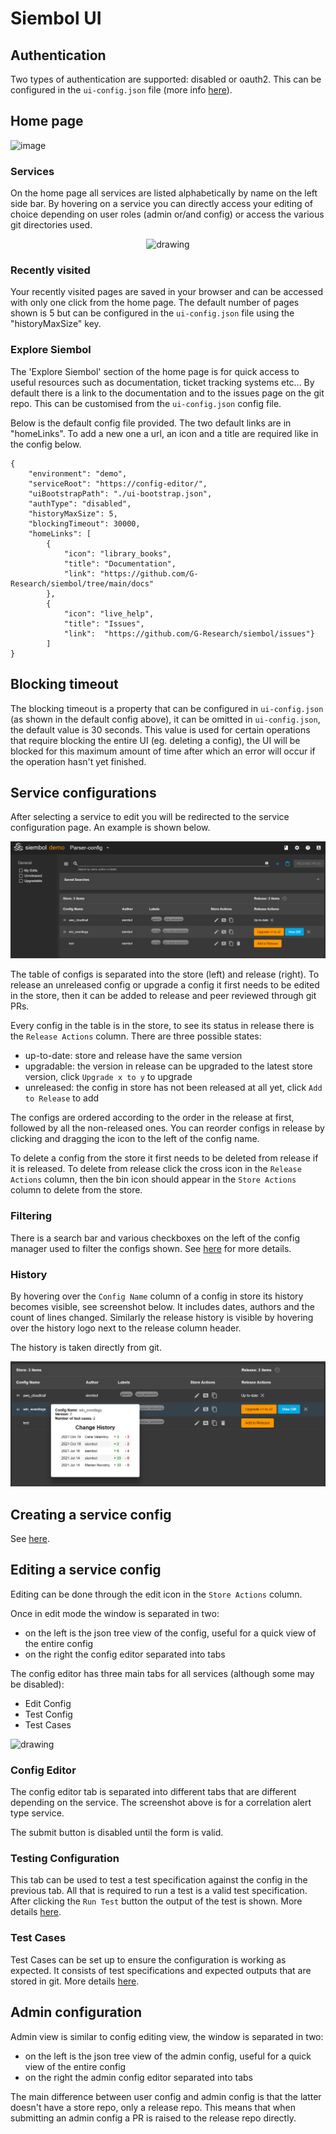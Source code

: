 # Siembol UI
## Authentication
Two types of authentication are supported: disabled or oauth2. This can be configured in the `ui-config.json` file (more info [here](../services/how-tos/how_to_set_up_service_in_config_editor_rest.md)).
## Home page
![image](screenshots/home_page.png)
### Services
On the home page all services are listed alphabetically by name on the left side bar. By hovering on a service you can directly access your editing of choice depending on user roles (admin or/and config) or access the various git directories used.

<p align="center">
    <img src="screenshots/sidebar_hover.png" alt="drawing" width="400"/>
</p>

### Recently visited
Your recently visited pages are saved in your browser and can be accessed with only one click from the home page. The default number of pages shown is 5 but can be configured in the `ui-config.json` file using the "historyMaxSize" key.
 
### Explore Siembol
The 'Explore Siembol' section of the home page is for quick access to useful resources such as documentation, ticket tracking systems etc... By default there is a link to the documentation and to the issues page on the git repo. This can be customised from the `ui-config.json` config file. 

Below is the default config file provided. The two default links are in "homeLinks". To add a new one a url, an icon and a title are required like in the config below. 


    {
        "environment": "demo",
        "serviceRoot": "https://config-editor/",
        "uiBootstrapPath": "./ui-bootstrap.json",
        "authType": "disabled",
        "historyMaxSize": 5,
        "blockingTimeout": 30000,
        "homeLinks": [
            {
                "icon": "library_books",
                "title": "Documentation",
                "link": "https://github.com/G-Research/siembol/tree/main/docs"
            },
            {   
                "icon": "live_help",
                "title": "Issues",
                "link":  "https://github.com/G-Research/siembol/issues"}
            ]
    }

## Blocking timeout
The blocking timeout is a property that can be configured in `ui-config.json` (as shown in the default config above), it can be omitted in `ui-config.json`, the default value is 30 seconds. This value is used for certain operations that require blocking the entire UI (eg. deleting a config), the UI will be blocked for this maximum amount of time after which an error will occur if the operation hasn't yet finished. 

## Service configurations 
After selecting a service to edit you will be redirected to the service configuration page. An example is shown below. 

<img src="screenshots/config_manager.png" alt="drawing"/>

The table of configs is separated into the store (left) and release (right). To release an unreleased config or upgrade a config it first needs to be edited in the store, then it can be added to release and peer reviewed through git PRs.

Every config in the table is in the store, to see its status in release there is the `Release Actions` column. There are three possible states:
- up-to-date: store and release have the same version
- upgradable: the version in release can be upgraded to the latest store version, click `Upgrade x to y` to upgrade
- unreleased: the config in store has not been released at all yet, click `Add to Release` to add

The configs are ordered according to the order in the release at first, followed by all the non-released ones. You can reorder configs in release by clicking and dragging the icon to the left of the config name.

To delete a config from the store it first needs to be deleted from release if it is released. To delete from release click the cross icon in the `Release Actions` column, then the bin icon should appear in the `Store Actions` column to delete from the store.

### Filtering
There is a search bar and various checkboxes on the left of the config manager used to filter the configs shown. See [here](how-tos/how_to_filter_configs_and_save_searches.md) for more details.

### History
By hovering over the `Config Name` column of a config in store its history becomes visible, see screenshot below. It includes dates, authors and the count of lines changed. 
Similarly the release history is visible by hovering over the history logo next to the release column header. 

The history is taken directly from git.

<img src="screenshots/config_store_history.png" alt="drawing"/>

## Creating a service config
See [here](how-tos/how_to_test_config_in_siembol_ui.md).

## Editing a service config
Editing can be done through the edit icon in the `Store Actions` column.

Once in edit mode the window is separated in two:
 - on the left is the json tree view of the config, useful for a quick view of the entire config
 - on the right the config editor separated into tabs

The config editor has three main tabs for all services (although some may be disabled):
 - Edit Config
 - Test Config
 - Test Cases

 <img src="screenshots/config_editor.png" alt="drawing"/>

### Config Editor
The config editor tab is separated into different tabs that are different depending on the service. The screenshot above is for a correlation alert type service.

The submit button is disabled until the form is valid. 

### Testing Configuration
This tab can be used to test a test specification against the config in the previous tab. All that is required to run a test is a valid test specification. After clicking the `Run Test` button the output of the test is shown. More details [here](how-tos/how_to_test_config_in_siembol_ui.md).

### Test Cases
Test Cases can be set up to ensure the configuration is working as expected. It consists of test specifications and expected outputs that are stored in git. More details [here](how-tos/how_to_test_config_in_siembol_ui.md).

## Admin configuration
Admin view is similar to config editing view, the window is separated in two:
 - on the left is the json tree view of the admin config, useful for a quick view of the entire config
 - on the right the admin config editor separated into tabs

 The main difference between user config and admin config is that the latter doesn't have a store repo, only a release repo. This means that when submitting an admin config a PR is raised to the release repo directly. 
